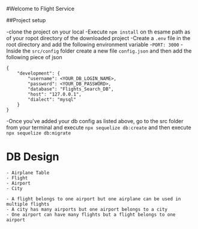 #Welcome to Flight Service


##Project setup

-clone the project on your local
-Execute `npm install` on th esame path as of your ropot directory of the downloaded project
-Create a `.env` file in the root directory and add the following environment variable
    -`PORT: 3000`
-Inside the `src/config` folder create a new file `config.json` and then add the following piece of json

```
{
    "development": {
        "username": <YOUR_DB_LOGIN_NAME>,
        "password": <YOUR_DB_PASSWORD>,
        "database": "Flights_Search_DB",
        "host": "127.0.0.1",
        "dialect": "mysql"
    }
}
```

-Once you've added  your db config as listed above, go to the src folder from your terminal and execute `npx sequelize db:create`
and then execute  `npx sequelize db:migrate`



# DB Design

    - Airplane Table
    - Flight
    - Airport
    - City
    
    - A flight belongs to one airport but one airplane can be used in multiple flights
    - A city has many airports but one airport belongs to a city
    - One airport can have many flights but a flight belongs to one airport

